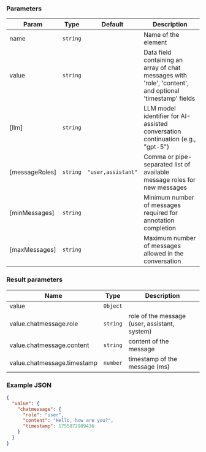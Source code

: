 ### Parameters

| Param | Type | Default | Description |
| --- | --- | --- | --- |
| name | <code>string</code> |  | Name of the element |
| value | <code>string</code> |  | Data field containing an array of chat messages with 'role', 'content', and optional 'timestamp' fields |
| [llm] | <code>string</code> |  | LLM model identifier for AI-assisted conversation continuation (e.g., "gpt-5") |
| [messageRoles] | <code>string</code> | <code>&quot;user,assistant&quot;</code> | Comma or pipe-separated list of available message roles for new messages |
| [minMessages] | <code>string</code> |  | Minimum number of messages required for annotation completion |
| [maxMessages] | <code>string</code> |  | Maximum number of messages allowed in the conversation |

### Result parameters

| Name | Type | Description |
| --- | --- | --- |
| value | <code>Object</code> |  |
| value.chatmessage.role | <code>string</code> | role of the message (user, assistant, system) |
| value.chatmessage.content | <code>string</code> | content of the message |
| value.chatmessage.timestamp | <code>number</code> | timestamp of the message (ms) |

### Example JSON
```json
{
  "value": {
    "chatmessage": {
      "role": "user",
      "content": "Hello, how are you?",
      "timestamp": 1755872989436
    }
  }
}
```

